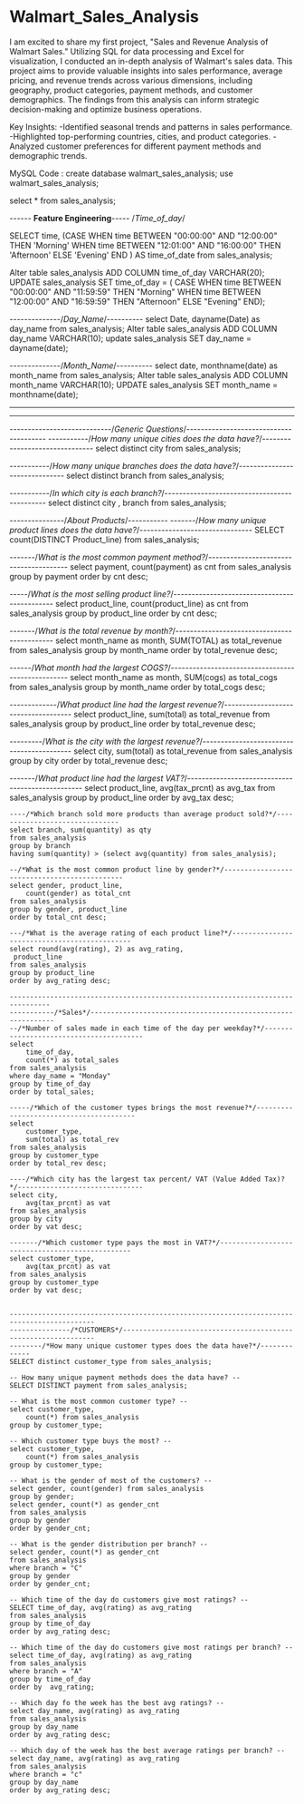 # Walmart_Sales_Analysis
I am excited to share my first project, "Sales and Revenue Analysis of Walmart Sales." Utilizing SQL for data processing and Excel for visualization, I conducted an in-depth analysis of Walmart's sales data. This project aims to provide valuable insights into sales performance, average pricing, and revenue trends across various dimensions, including geography, product categories, payment methods, and customer demographics. The findings from this analysis can inform strategic decision-making and optimize business operations.

Key Insights:
-Identified seasonal trends and patterns in sales performance.
-Highlighted top-performing countries, cities, and product categories.
-Analyzed customer preferences for different payment methods and demographic trends.

MySQL Code : 
create database walmart_sales_analysis;
use walmart_sales_analysis;


select * from sales_analysis;


------ **Feature Engineering**-----
/*Time_of_day*/

SELECT time,
	(CASE 
		WHEN time BETWEEN "00:00:00" AND "12:00:00" THEN 'Morning'
		WHEN time BETWEEN "12:01:00" AND "16:00:00" THEN 'Afternoon'
		ELSE 'Evening'
	END
	) AS time_of_date
from sales_analysis;

Alter table sales_analysis ADD COLUMN time_of_day VARCHAR(20);
UPDATE sales_analysis
SET time_of_day = (
	CASE 
		WHEN time BETWEEN "00:00:00" AND "11:59:59" THEN "Morning"
		WHEN time BETWEEN "12:00:00" AND "16:59:59" THEN "Afternoon"
		ELSE "Evening"
	END);


--------------/*Day_Name*/----------
select Date, dayname(Date) as day_name from sales_analysis;
Alter table sales_analysis ADD COLUMN day_name VARCHAR(10);
update sales_analysis 
SET day_name = dayname(date);

--------------/*Month_Name*/----------
select date, monthname(date) as month_name from sales_analysis;
Alter table sales_analysis ADD COLUMN month_name VARCHAR(10);
UPDATE sales_analysis
SET month_name = monthname(date);

----------------------------------------------------------------------------------------
----------------------------------------------------------------------------------------
----------------------------/*Generic Questions*/---------------------------------------
-----------/*How many unique cities does the data have?*/-------------------------------
select distinct city from sales_analysis;


-----------/*How many unique branches does the data have?*/------------------------------
select distinct branch from sales_analysis;

-----------/*In which city is each branch?*/---------------------------------------------
select distinct city , branch from sales_analysis;

---------------/*About Products*/-----------
-------/*How many unique product lines does the data have?*/-------------------------------
SELECT count(DISTINCT Product_line) from sales_analysis;

-------/*What is the most common payment method?*/---------------------------------------
select payment, count(payment) as cnt
from sales_analysis
group by payment
order by cnt desc;

-----/*What is the most selling product line?*/---------------------------------------------
select product_line, count(product_line) as cnt
from sales_analysis
group by product_line
order by cnt desc;

-------/*What is the total revenue by month?*/--------------------------------------------
select month_name as month,
SUM(TOTAL) as total_revenue from sales_analysis
group by month_name
order by total_revenue desc;

------/*What month had the largest COGS?*/--------------------------------------------------
select month_name as month,
SUM(cogs) as total_cogs from sales_analysis
group by month_name
order by total_cogs desc;

-------------/*What product line had the largest revenue?*/------------------------------------
select product_line,
	sum(total) as total_revenue
from sales_analysis
group by product_line
order by total_revenue desc;

---------/*What is the city with the largest revenue?*/------------------------------------------
select city,
	sum(total) as total_revenue
from sales_analysis
group by city
order by total_revenue desc;

-------/*What product line had the largest VAT?*/-------------------------------------------------
select
	product_line,
    avg(tax_prcnt) as avg_tax
    from sales_analysis
    group by product_line
    order by avg_tax desc;
    
    ----/*Which branch sold more products than average product sold?*/-------------------------------
    select branch, sum(quantity) as qty
    from sales_analysis
    group by branch
    having sum(quantity) > (select avg(quantity) from sales_analysis);
    
    --/*What is the most common product line by gender?*/---------------------------------------------
    select gender, product_line,
		count(gender) as total_cnt
	from sales_analysis
    group by gender, product_line
    order by total_cnt desc;
    
    ---/*What is the average rating of each product line?*/---------------------------------------------
    select round(avg(rating), 2) as avg_rating,
     product_line
	from sales_analysis
    group by product_line
    order by avg_rating desc;
    
    --------------------------------------------------------------------------------
    -----------/*Sales*/-------------------------------------------------------------
    --/*Number of sales made in each time of the day per weekday?*/----------------------------------------
    select 
		time_of_day,
        count(*) as total_sales
	from sales_analysis
    where day_name = "Monday"
    group by time_of_day
    order by total_sales;
    
    -----/*Which of the customer types brings the most revenue?*/----------------------------------------
    select
		customer_type,
        sum(total) as total_rev
	from sales_analysis
    group by customer_type
    order by total_rev desc;
    
    ----/*Which city has the largest tax percent/ VAT (Value Added Tax)?*/-------------------------------
    select city, 
		avg(tax_prcnt) as vat
	from sales_analysis
    group by city
    order by vat desc;
	
    -------/*Which customer type pays the most in VAT?*/------------------------------------------------
    select customer_type,
		avg(tax_prcnt) as vat
	from sales_analysis
    group by customer_type
    order by vat desc;
    
    
    -------------------------------------------------------------------------------------------
    ---------------/*CUSTOMERS*/---------------------------------------------------------------
    --------/*How many unique customer types does the data have?*/-------------
    SELECT distinct customer_type from sales_analysis;
    
    -- How many unique payment methods does the data have? --
    SELECT DISTINCT payment from sales_analysis;
    
    -- What is the most common customer type? --
    select customer_type,
		count(*) from sales_analysis
	group by customer_type;
    
    -- Which customer type buys the most? --
    select customer_type,
		count(*) from sales_analysis
	group by customer_type;
    
    -- What is the gender of most of the customers? --
    select gender, count(gender) from sales_analysis
    group by gender;
    select gender, count(*) as gender_cnt
    from sales_analysis
    group by gender
    order by gender_cnt;
    
    -- What is the gender distribution per branch? --
    select gender, count(*) as gender_cnt
    from sales_analysis
    where branch = "C"
    group by gender
    order by gender_cnt;  
    
    -- Which time of the day do customers give most ratings? --
    SELECT time_of_day, avg(rating) as avg_rating
    from sales_analysis
    group by time_of_day
    order by avg_rating desc;
    
    -- Which time of the day do customers give most ratings per branch? --
    select time_of_day, avg(rating) as avg_rating
    from sales_analysis 
    where branch = "A"
    group by time_of_day
    order by  avg_rating;
    
    -- Which day fo the week has the best avg ratings? --
    select day_name, avg(rating) as avg_rating
    from sales_analysis
    group by day_name
    order by avg_rating desc;
    
    -- Which day of the week has the best average ratings per branch? --
    select day_name, avg(rating) as avg_rating
    from sales_analysis
    where branch = "c"
    group by day_name
    order by avg_rating desc;
